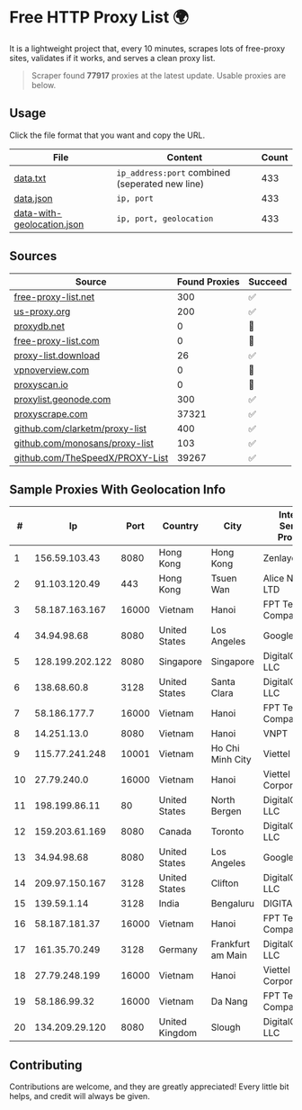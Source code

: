 
# Free HTTP Proxy List 🌍

It is a lightweight project that, every 10 minutes, scrapes lots of free-proxy sites, validates if it works, and serves a clean proxy list.


> Scraper found **77917** proxies at the latest update. Usable proxies are below.

## Usage

Click the file format that you want and copy the URL.


|File|Content|Count|
|----|-------|-----|
|[data.txt](https://raw.githubusercontent.com/themiralay/Proxy-List-World/master/data.txt)|`ip_address:port` combined (seperated new line)|433|
|[data.json](https://raw.githubusercontent.com/themiralay/Proxy-List-World/master/data.json)|`ip, port`|433|
|[data-with-geolocation.json](https://raw.githubusercontent.com/themiralay/Proxy-List-World/master/data-with-geolocation.json)|`ip, port, geolocation`|433|

## Sources

|Source|Found Proxies|Succeed|
|------|-------------|-------|
|[free-proxy-list.net](https://free-proxy-list.net)|300|✅|
|[us-proxy.org](https://www.us-proxy.org)|200|✅|
|[proxydb.net](http://proxydb.net)|0|🚫|
|[free-proxy-list.com](https://free-proxy-list.com/?page=&port=&type%5B%5D=http&type%5B%5D=https&up_time=0&search=Search)|0|🚫|
|[proxy-list.download](https://www.proxy-list.download/HTTP)|26|✅|
|[vpnoverview.com](https://vpnoverview.com/privacy/anonymous-browsing/free-proxy-servers)|0|🚫|
|[proxyscan.io](https://www.proxyscan.io)|0|🚫|
|[proxylist.geonode.com](https://proxylist.geonode.com/api/proxy-list?limit=300&page=1&sort_by=lastChecked&sort_type=desc&protocols=http,https)|300|✅|
|[proxyscrape.com](https://api.proxyscrape.com/v2/?request=displayproxies&protocol=http&timeout=10000&country=all&ssl=all&anonymity=all)|37321|✅|
|[github.com/clarketm/proxy-list](https://raw.githubusercontent.com/clarketm/proxy-list/master/proxy-list-raw.txt)|400|✅|
|[github.com/monosans/proxy-list](https://raw.githubusercontent.com/monosans/proxy-list/main/proxies/http.txt)|103|✅|
|[github.com/TheSpeedX/PROXY-List](https://raw.githubusercontent.com/TheSpeedX/PROXY-List/master/http.txt)|39267|✅|


## Sample Proxies With Geolocation Info

|#|Ip|Port|Country|City|Internet Service Provider|
|-|--|----|-------|----|-------------------------|
|1|156.59.103.43|8080|Hong Kong|Hong Kong|Zenlayer Inc|
|2|91.103.120.49|443|Hong Kong|Tsuen Wan|Alice Networks LTD|
|3|58.187.163.167|16000|Vietnam|Hanoi|FPT Telecom Company|
|4|34.94.98.68|8080|United States|Los Angeles|Google LLC|
|5|128.199.202.122|8080|Singapore|Singapore|DigitalOcean, LLC|
|6|138.68.60.8|3128|United States|Santa Clara|DigitalOcean, LLC|
|7|58.186.177.7|16000|Vietnam|Hanoi|FPT Telecom Company|
|8|14.251.13.0|8080|Vietnam|Hanoi|VNPT|
|9|115.77.241.248|10001|Vietnam|Ho Chi Minh City|Viettel Group|
|10|27.79.240.0|16000|Vietnam|Hanoi|Viettel Corporation|
|11|198.199.86.11|80|United States|North Bergen|DigitalOcean, LLC|
|12|159.203.61.169|8080|Canada|Toronto|DigitalOcean, LLC|
|13|34.94.98.68|8080|United States|Los Angeles|Google LLC|
|14|209.97.150.167|3128|United States|Clifton|DigitalOcean, LLC|
|15|139.59.1.14|3128|India|Bengaluru|DIGITALOCEAN|
|16|58.187.181.37|16000|Vietnam|Hanoi|FPT Telecom Company|
|17|161.35.70.249|3128|Germany|Frankfurt am Main|DigitalOcean, LLC|
|18|27.79.248.199|16000|Vietnam|Hanoi|Viettel Corporation|
|19|58.186.99.32|16000|Vietnam|Da Nang|FPT Telecom Company|
|20|134.209.29.120|8080|United Kingdom|Slough|DigitalOcean, LLC|



## Contributing

Contributions are welcome, and they are greatly appreciated! Every
little bit helps, and credit will always be given.

